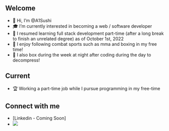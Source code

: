 ## Welcome
- 👋 Hi, I’m @A1Sushi
- 🎓 I’m currently interested in becoming a web / software developer
- 🌱 I resumed learning full stack development part-time (after a long break to finish an unrelated degree) as of October 1st, 2022
- 👾 I enjoy following combat sports such as mma and boxing in my free time! 
- 🥊 I also box during the week at night after coding during the day to decompress!

## Current
- 🏆 Working a part-time job while I pursue programming in my free-time  

## Connect with me
- [Linkedin - Coming Soon]
- ![](https://media.tenor.com/tg_jVagP_c8AAAAd/maillib.gif)

<!---
A1Sushi/A1Sushi is a ✨ special ✨ repository because its `README.md` (this file) appears on your GitHub profile.
You can click the Preview link to take a look at your changes.
--->
